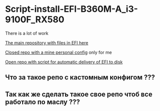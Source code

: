 # Script-install-EFI-B360M-A_i3-9100F_RX580

There is a lot of work

[The main repository with files in EFI here](https://github.com/merelyigor/Asus-Prime-B360M-A_i3-9100F_RX580)

[Closed repo with a mine personal config](https://github.com/merelyigor/Asus-Prime-B360M-A_i3-9100F_RX580_config_plist) only for me

[Open repo with script for automatic delivery of EFI to disk](https://github.com/merelyigor/Script-install-EFI-B360M-A_i3-9100F_RX580)


## Что за такое репо с кастомным конфигом ???



## Так как же сделать такое свое репо чтоб все работало по маслу ???